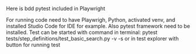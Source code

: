 Here is bdd pytest included in Playwright

For running code need to have Playwrigh, Python, activated venv, and installed Studio Code for IDE for example. Also pytest framework need to be installed. 
Test can be started with command in terminal:
pytest tests/step_definitions/test_basic_search.py -v -s 
or in test explorer with button for running test
